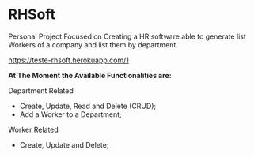 # RHSoft

Personal Project
Focused on Creating a HR software able to generate list Workers of a company and list them by department.

https://teste-rhsoft.herokuapp.com/1

<b>At The Moment the Available Functionalities are:</b>

  Department Related
  - Create, Update, Read and Delete (CRUD);
  - Add a Worker to a Department;
  
  Worker Related
  - Create, Update and Delete;

